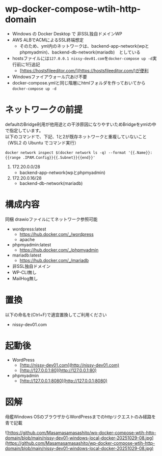 # wp-docker-compose-wtih-http-domain

* Windows の Docker Desktop で 非SSL独自ドメインWP  
* AWS ALBでACMによるSSL終端想定
  * そのため、yml内のネットワークは、backend-app-network(wpとphpmyadmin)、backend-db-network(mariadb)　としている
* hostsファイルには`127.0.0.1 nissy-dev01.com`を`docker-compose up -d`実行前に1行追記
  * [https://hostsfileeditor.com/](https://hostsfileeditor.com/)が便利
* Windowsファイアウォール穴あけ不要
* docker-compose.ymlと同じ階層にhtmlフォルダを作っておいてから`docker-compose up -d`

# ネットワークの前提

defaultのBridge利用が他用途との干渉原因になりやすいためBridgeをymlの中で指定しています。  
以下のコマンドで、下記、1と2が既存ネットワークと重複していないこと（WSL2 の Ubuntu でコマンド実行）  

```
docker network inspect $(docker network ls -q) --format '{{.Name}}: {{range .IPAM.Config}}{{.Subnet}}{{end}}'
```

1. 172.20.0.0/28
    - backend-app-network(wpとphpmyadmin)
2. 172.20.0.16/28
    - backend-db-network(mariadb)

# 構成内容
同梱 drawioファイルにてネットワーク参照可能  

* wordpress:latest
    - https://hub.docker.com/_/wordpress
    - apache
* phpmyadmin:latest
    - https://hub.docker.com/_/phpmyadmin
* mariadb:latest
    - https://hub.docker.com/_/mariadb
* 非SSL独自ドメイン
* WP-CLI無し
* MailHog無し

# 置換

以下の命名を(Ctrl+F)で適宜置換してご利用ください
* nissy-dev01.com

# 起動後

* WordPress
  * [http://nissy-dev01.com](http://nissy-dev01.com)
  * [http://127.0.0.1:80](http://127.0.0.1:80)
* phpmyadmin
  * [http://127.0.0.1:8080](http://127.0.0.1:8080)

# 図解

母艦Windows OSのブラウザからWordPressまでのhttpリクエストのみ経路を青で記載

![https://github.com/Masamasamasashito/wp-docker-compose-wtih-http-domain/blob/main/nissy-dev01-windows-local-docker-20251029-08.jpg](https://github.com/Masamasamasashito/wp-docker-compose-wtih-http-domain/blob/main/nissy-dev01-windows-local-docker-20251029-08.jpg)
